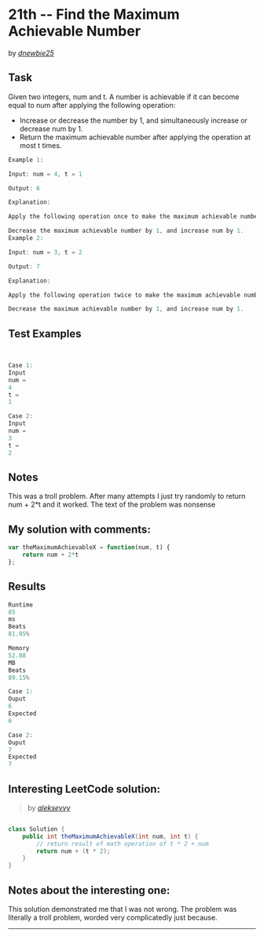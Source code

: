 # 21th -- Find the Maximum Achievable Number





by *[dnewbie25](https://leetcode.com/u/dnewbie25/)*


## Task

Given two integers, num and t. A number is achievable if it can become equal to num after applying the following operation:

- Increase or decrease the number by 1, and simultaneously increase or decrease num by 1.
- Return the maximum achievable number after applying the operation at most t times.

```js
Example 1:

Input: num = 4, t = 1

Output: 6

Explanation:

Apply the following operation once to make the maximum achievable number equal to num:

Decrease the maximum achievable number by 1, and increase num by 1.
Example 2:

Input: num = 3, t = 2

Output: 7

Explanation:

Apply the following operation twice to make the maximum achievable number equal to num:

Decrease the maximum achievable number by 1, and increase num by 1.

```


## Test Examples

```js


Case 1:
Input
num =
4
t =
1

Case 2:
Input
num =
3
t =
2
```


## Notes

This was a troll problem. After many attempts I just try randomly to return num + 2*t and it worked. The text of the problem was nonsense

## My solution with comments:

```js
var theMaximumAchievableX = function(num, t) {
    return num + 2*t
};

```


## Results

```js
Runtime
85
ms
Beats
81.95%

Memory
52.88
MB
Beats
89.15%

Case 1:
Ouput
6
Expected
6

Case 2:
Ouput
7
Expected
7
```

## Interesting LeetCode solution:
> by *[alekseyvy](https://leetcode.com/problems/find-the-maximum-achievable-number/solutions/4274170/easy-solution-with-step-by-step-explanation)*

```java

class Solution {
    public int theMaximumAchievableX(int num, int t) {
        // return result of math operation of t * 2 + num
        return num + (t * 2);
    }
}

```

## Notes about the interesting one:

This solution demonstrated me that I was not wrong. The problem was literally a troll problem, worded very complicatedly just because.

---
